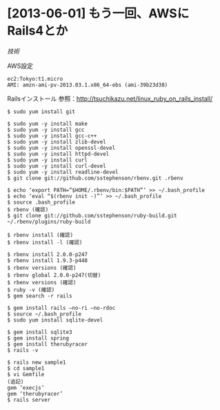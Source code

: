 # [2013-06-01] もう一回、AWSにRails4とか
_技術_


AWS設定
```
ec2:Tokyo:t1.micro
AMI: amzn-ami-pv-2013.03.1.x86_64-ebs (ami-39b23d38)
```

Railsインストール
参照：<a href="http://tsuchikazu.net/linux_ruby_on_rails_install/" target="_blank">http://tsuchikazu.net/linux_ruby_on_rails_install/</a>

```
$ sudo yum install git

$ sudo yum -y install make 
$ sudo yum -y install gcc 
$ sudo yum -y install gcc-c++ 
$ sudo yum -y install zlib-devel 
$ sudo yum -y install openssl-devel 
$ sudo yum -y install httpd-devel 
$ sudo yum -y install curl 
$ sudo yum -y install curl-devel 
$ sudo yum -y install readline-devel 
$ git clone git://github.com/sstephenson/rbenv.git .rbenv

$ echo ‘export PATH=”$HOME/.rbenv/bin:$PATH”‘ >> ~/.bash_profile
$ echo ‘eval “$(rbenv init -)”‘ >> ~/.bash_profile
$ source .bash_profile 
$ rbenv (確認)
$ git clone git://github.com/sstephenson/ruby-build.git ~/.rbenv/plugins/ruby-build

$ rbenv install (確認)
$ rbenv install -l (確認)

$ rbenv install 2.0.0-p247
$ rbenv install 1.9.3-p448
$ rbenv versions (確認)
$ rbenv global 2.0.0-p247(切替) 
$ rbenv versions (確認)
$ ruby -v (確認)
$ gem search -r rails

$ gem install rails –no-ri –no-rdoc
$ source ~/.bash_profile
$ sudo yum install sqlite-devel

$ gem install sqlite3
$ gem install spring
$ gem install therubyracer
$ rails -v

$ rails new sample1
$ cd sample1
$ vi Gemfile
(追記)
gem ‘execjs’
gem ‘therubyracer’
$ rails server
```

